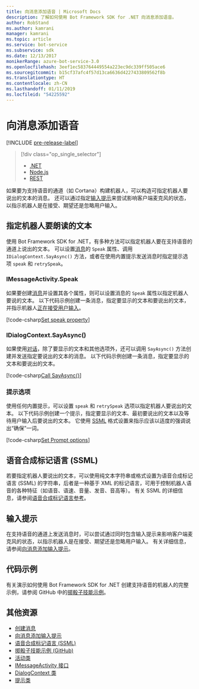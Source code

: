```yaml
---
title: 向消息添加语音 | Microsoft Docs
description: 了解如何使用 Bot Framework SDK for .NET 向消息添加语音。
author: RobStand
ms.author: kamrani
manager: kamrani
ms.topic: article
ms.service: bot-service
ms.subservice: sdk
ms.date: 12/13/2017
monikerRange: azure-bot-service-3.0
ms.openlocfilehash: 3eef1ec583764449554a223ec9dc339ff505ace6
ms.sourcegitcommit: b15cf37afc4f57d13ca6636d4227433809562f8b
ms.translationtype: HT
ms.contentlocale: zh-CN
ms.lasthandoff: 01/11/2019
ms.locfileid: "54225592"
---
```

# <a name="add-speech-to-messages"></a>向消息添加语音

[!INCLUDE [pre-release-label](../includes/pre-release-label-v3.md)]

> [!div class="op_single_selector"]
> - [.NET](../dotnet/bot-builder-dotnet-text-to-speech.md)
> - [Node.js](../nodejs/bot-builder-nodejs-text-to-speech.md)
> - [REST](../rest-api/bot-framework-rest-connector-text-to-speech.md)

如果要为支持语音的通道（如 Cortana）构建机器人，可以构造可指定机器人要说出的文本的消息。 还可以通过指定[输入提示](bot-builder-dotnet-add-input-hints.md)来尝试影响客户端麦克风的状态，以指示机器人是在接受、期望还是忽略用户输入。

## <a name="specify-text-to-be-spoken-by-your-bot"></a>指定机器人要朗读的文本

使用 Bot Framework SDK for .NET，有多种方法可以指定机器人要在支持语音的通道上说出的文本。 可以设置[消息][IMessageActivity]的 `Speak` 属性、调用 `IDialogContext.SayAsync()` 方法，或者在使用内置提示发送消息时指定提示选项 `speak` 和 `retrySpeak`。

### <a id="message-speak"></a> IMessageActivity.Speak

如果要创建[消息][IMessageActivity]并设置其各个属性，则可以设置消息的 `Speak` 属性以指定机器人要说的文本。 以下代码示例创建一条消息，指定要显示的文本和要说出的文本，并指示机器人[正在接受用户输入](bot-builder-dotnet-add-input-hints.md)。

[!code-csharp[Set speak property](../includes/code/dotnet-text-to-speech.cs#Speak1)]

### <a id="say-async"></a> IDialogContext.SayAsync()

如果使用[对话](bot-builder-dotnet-dialogs.md)，除了要显示的文本和其他选项外，还可以调用 `SayAsync()` 方法创建并发送指定要说出的文本的消息。 以下代码示例创建一条消息，指定要显示的文本和要说出的文本。

[!code-csharp[Call SayAsync()](../includes/code/dotnet-text-to-speech.cs#Speak2)]

### <a id="prompt-options"></a> 提示选项

使用任何内置提示，可以设置 `speak` 和 `retrySpeak` 选项以指定机器人要说出的文本。 以下代码示例创建一个提示，指定要显示的文本、最初要说出的文本以及等待用户输入后要说出的文本。 它使用 [SSML](#ssml) 格式设置来指示应该以适度的强调说出“确保”一词。

[!code-csharp[Set Prompt options](../includes/code/dotnet-text-to-speech.cs#Speak3)]

## <a id="ssml"></a> 语音合成标记语言 (SSML)

若要指定机器人要说出的文本，可以使用纯文本字符串或格式设置为语音合成标记语言 (SSML) 的字符串，后者是一种基于 XML 的标记语言，可用于控制机器人语音的各种特征（如语音、语速、音量、发音、音高等）。 有关 SSML 的详细信息，请参阅<a href="https://msdn.microsoft.com/en-us/library/hh378377(v=office.14).aspx" target="_blank">语音合成标记语言参考</a>。

## <a name="input-hints"></a>输入提示

在支持语音的通道上发送消息时，可以尝试通过同时包含输入提示来影响客户端麦克风的状态，以指示机器人是在接受、期望还是忽略用户输入。 有关详细信息，请参阅[向消息添加输入提示](bot-builder-dotnet-add-input-hints.md)。

## <a name="sample-code"></a>代码示例 

有关演示如何使用 Bot Framework SDK for .NET 创建支持语音的机器人的完整示例，请参阅 GitHub 中的<a href="https://github.com/Microsoft/BotBuilder-Samples/tree/v3-sdk-samples/CSharp" target="_blank">掷骰子技能示例</a>。

## <a name="additional-resources"></a>其他资源

- [创建消息](bot-builder-dotnet-create-messages.md)
- [向消息添加输入提示](bot-builder-dotnet-add-input-hints.md)
- <a href="https://msdn.microsoft.com/en-us/library/hh378377(v=office.14).aspx" target="_blank">语音合成标记语言 (SSML)</a>
- <a href="https://github.com/Microsoft/BotBuilder-Samples/tree/master/CSharp/demo-RollerSkill" target="_blank">掷骰子技能示例 (GitHub)</a>
- <a href="https://docs.botframework.com/en-us/csharp/builder/sdkreference/dc/d2f/class_microsoft_1_1_bot_1_1_connector_1_1_activity.html" target="_blank">活动类</a>
- <a href="/dotnet/api/microsoft.bot.connector.imessageactivity" target="_blank">IMessageActivity 接口</a>
- <a href="/dotnet/api/microsoft.bot.builder.dialogs.internals.dialogcontext" target="_blank">DialogContext 类</a>
- <a href="/dotnet/api/microsoft.bot.builder.dialogs.internals.prompt-2" target="_blank">提示类</a>

[IMessageActivity]: /dotnet/api/microsoft.bot.connector.imessageactivity

